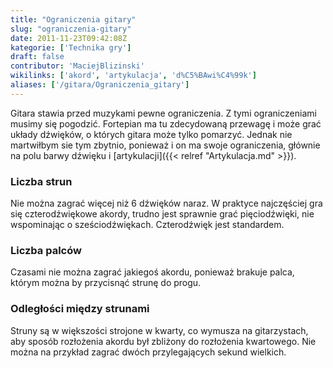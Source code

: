 ```yaml
---
title: "Ograniczenia gitary"
slug: "ograniczenia-gitary"
date: 2011-11-23T09:42:08Z
kategorie: ['Technika gry']
draft: false
contributor: 'MaciejBlizinski'
wikilinks: ['akord', 'artykulacja', 'd%C5%BAwi%C4%99k']
aliases: ['/gitara/Ograniczenia_gitary']
---
```

Gitara stawia przed muzykami pewne ograniczenia. Z tymi ograniczeniami
musimy się pogodzić. Fortepian ma tu zdecydowaną przewagę i może grać
układy dźwięków<!-- link nie odnosił się do niczego: 'Ograniczenia gitary' ('content/Ograniczenia_gitary.md') links to 'dźwięk' ('content/dźwięk.md') and that does not exist -->, o których gitara może tylko
pomarzyć. Jednak nie martwiłbym sie tym zbytnio, ponieważ i on ma swoje
ograniczenia, głównie na polu barwy dźwięku i
[artykulacji]({{< relref "Artykulacja.md" >}}).

### Liczba strun

Nie można zagrać więcej niż 6 dźwięków naraz. W praktyce najczęściej gra
się czterodźwiękowe akordy, trudno jest sprawnie grać pięciodźwięki, nie
wspominając o sześciodźwiękach. Czterodźwięk jest standardem.

### Liczba palców

Czasami nie można zagrać jakiegoś akordu<!-- link nie odnosił się do niczego: 'Ograniczenia gitary' ('content/Ograniczenia_gitary.md') links to 'akord' ('content/akord.md') and that does not exist -->, ponieważ
brakuje palca, którym można by przycisnąć strunę do progu.

### Odległości między strunami

Struny są w większości strojone w kwarty, co wymusza na gitarzystach,
aby sposób rozłożenia akordu był zbliżony do rozłożenia kwartowego. Nie
można na przykład zagrać dwóch przylegających sekund wielkich.

